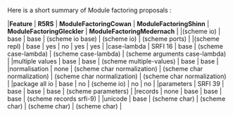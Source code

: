 
Here is a short summary of Module factoring proposals :

|**Feature**        |   **R5RS**  | **ModuleFactoringCowan**                |   **ModuleFactoringShinn**                   |     **ModuleFactoringGleckler**               |       **ModuleFactoringMedernach** |
|(scheme io)      | base      | base                   | (scheme io base)            | (scheme io)                 | (scheme ports) |
|(scheme repl)    | base      | yes                    | no                          | yes                         | yes |
|case-lambda      | SRFI 16   | base                   | (scheme case-lambda)        | (scheme case-lambda)        | (scheme arguments case-lambda) |
|multiple values  | base      | base                   | (scheme multiple-values)    | base                        | base |
|normalisation    | none      | (scheme char normalization) | (scheme char normalization) | (scheme char normalization) | (scheme char normalization) |
|package all io   | base      | no                     | (scheme io)                 | no                          | no |
|parameters       | SRFI 39   | base                   | base                        | base                        | (scheme parameters) |
|records          | none      | base                   | base                        | base                        | (scheme records srfi-9) |
|unicode          | base      | (scheme char)          | (scheme char)               | (scheme char)               | (scheme char) |
